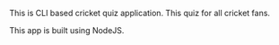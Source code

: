 This is CLI based cricket quiz application. This quiz for all cricket fans.

This app is built using NodeJS.